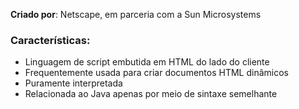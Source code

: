 
**Criado por**: Netscape, em parceria com a Sun Microsystems  

### Características:

  - Linguagem de script embutida em HTML do lado do cliente
  - Frequentemente usada para criar documentos HTML dinâmicos
  - Puramente interpretada
  - Relacionada ao Java apenas por meio de sintaxe semelhante
